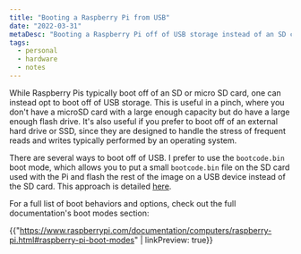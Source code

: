 ```yaml
---
title: "Booting a Raspberry Pi from USB"
date: "2022-03-31"
metaDesc: "Booting a Raspberry Pi off of USB storage instead of an SD card."
tags:
  - personal
  - hardware
  - notes
---
```


While Raspberry Pis typically boot off of an SD or micro SD card, one can instead opt to boot off of USB storage. This is useful in a pinch, where you don't have a microSD card with a large enough capacity but do have a large enough flash drive. It's also useful if you prefer to boot off of an external hard drive or SSD, since they are designed to handle the stress of frequent reads and writes typically performed by an operating system. 

There are several ways to boot off of USB. I prefer to use the `bootcode.bin` boot mode, which allows you to put a small `bootcode.bin` file on the SD card used with the Pi and flash the rest of the image on a USB device instead of the SD card. This approach is detailed [here](https://www.raspberrypi.com/documentation/computers/raspberry-pi.html#special-bootcode-bin-only-boot-mode).

For a full list of boot behaviors and options, check out the full documentation's boot modes section:

{{"https://www.raspberrypi.com/documentation/computers/raspberry-pi.html#raspberry-pi-boot-modes" | linkPreview: true}}